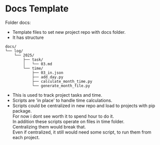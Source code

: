 # Docs Template

Folder docs:  
- Template files to set new project repo with docs folder.
- It has structure

```plaintext
docs/
└── log/
    └── 2025/
        ├── task/
        │   └── 03.md
        └── time/
            ├── 03_in.json
			├── add_day.py
			├── calculate_month_time.py
			└── generate_month_file.py
```

- This is used to track project tasks and time.
- Scripts are 'in place' to handle time calculations.
- Scripts could be centralized in new repo and load to projects with pip package.  
  For now i dont see worth it to spend hour to do it.  
  In addition these scripts operate on files in time folder.  
  Centralizing them would break that.  
  Even if centralized, it still would need some script, to run them from each project.
